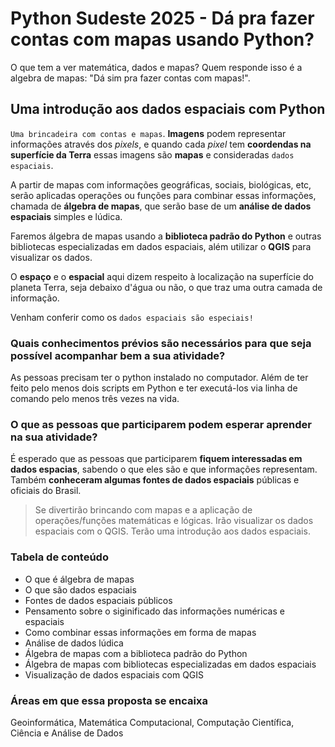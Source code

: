 # Python Sudeste 2025 - Dá pra fazer contas com mapas usando Python?

O que tem a ver matemática, dados e mapas? Quem responde isso é a algebra de mapas: "Dá sim pra fazer contas com mapas!".

## Uma introdução aos dados espaciais com Python

`Uma brincadeira com contas e mapas`. **Imagens** podem representar informações através dos *pixels*, e quando cada *pixel* tem **coordendas na superfície da Terra** essas imagens são **mapas** e consideradas `dados espaciais`.

A partir de mapas com informações geográficas, sociais, biológicas, etc, serão aplicadas operações ou funções para combinar essas informações, chamada de **álgebra de mapas**,  que serão base de um **análise de dados espaciais** simples e lúdica.

Faremos álgebra de mapas usando a **biblioteca padrão do Python** e outras bibliotecas especializadas em dados espaciais, além utilizar o **QGIS** para visualizar os dados.

O **espaço** e o **espacial** aqui dizem respeito à localização na superfície do planeta Terra, seja debaixo d'água ou não, o que traz uma outra camada de informação.

Venham conferir como  os `dados espaciais são especiais!`

### Quais conhecimentos prévios são necessários para que seja possível acompanhar bem a sua atividade?

As pessoas precisam ter o python instalado no computador. Além de ter feito pelo menos dois scripts em Python e ter executá-los via linha de comando pelo menos três vezes na vida.

### O que as pessoas que participarem podem esperar aprender na sua atividade?

<!-- Brincaremos com os dados espaciais públicos na forma de mapas. Para isso vou apresentar algumas fontes oficiais, com acessar os dados, como buscar outros dados; como processar e preparar esses dados; entender o significado das informações númericas e espaciais; pensar em formas de combiná-la; faz uma análise dos dados lúdica; aplicar operações e funções matemáticas e lógicas utilizando a biblioteca padrão do Python e outras bibliotecas especializadas para dados espaciais; visualizar com QGIS. Tudo isso para introduzir gentilmente os dados espaciais que trazem outra camada de informação pois a posição na superfície do planeta Terra que a informação está fala sobre seu contexto. -->

É esperado que as pessoas que participarem **fiquem interessadas em dados espacias**, sabendo o que eles são e que informações representam. Também **conheceram algumas fontes de dados espaciais** públicas e oficiais do Brasil.

> Se divertirão brincando com mapas e a aplicação de operações/funções matemáticas e lógicas. Irão visualizar os dados espaciais com o QGIS. Terão uma introdução aos dados espaciais.

### Tabela de conteúdo

- O que é álgebra de mapas
- O que são dados espaciais
- Fontes de dados espaciais públicos
- Pensamento sobre o siginificado das informações numéricas e espaciais
- Como combinar essas informações em forma de mapas
- Análise de dados lúdica
- Álgebra de mapas com a biblioteca padrão do Python
- Álgebra de mapas com bibliotecas especializadas em dados espaciais
- Visualização de dados espaciais com QGIS

### Áreas em que essa proposta se encaixa

Geoinformática, Matemática Computacional, Computação Científica, Ciência e Análise de Dados
